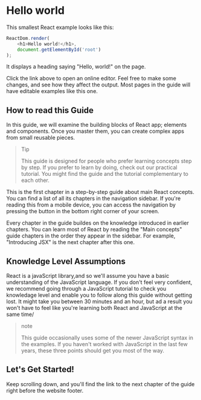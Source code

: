 # Hello world 

This smallest React example looks like this:

```js
ReactDom.render(
    <h1>Hello world!</h1>,
    document.getElementById('root')
);
```

It displays a heading saying "Hello, world!" on the page.

Click the link above to open an online editor. Feel free to make some changes, and see how they affect the output. Most pages in the guide will have editable examples like this one.

## How to read this Guide

In this guide, we will examine the building blocks of React app; elements and components. Once you master them, you can create complex apps from small reusable pieces.

> Tip
> 
> This guide is designed for people who prefer learning concepts step by step. If you prefer to learn by doing, check out our practical tutorial. You might find the guide and the tutorial complementary to each other.

This is the first chapter in a step-by-step guide about main React concepts. You can find a list of all its chapters in the navigation sidebar. If you're reading this from a mobile device, you can access the navigation by pressing the button in the bottom right corner of your screen.

Every chapter in the guide buildes on the knowledge introduced in earlier chapters. You can learn most of React by reading the "Main concepts" guide chapters in the order they appear in the sidebar. For example, "Introducing JSX" is the next chapter after this one.

## Knowledge Level Assumptions 

React is a javaScript library,and so we'll assume you have a basic understanding  of the JavaScript language. If you don't feel very confident, we recommend going through a JavaScript tutorial to check you knowledage level and enable you to follow along this guide without getting lost. It might take you between 30 minutes and an hour, but ad a result you won't have to feel like you're learning both React and JavaScript at the same time/

> note
>
> This guide occasionally uses some of the newer JavaScript syntax in the examples. If you haven't worked with JavaScript in the last few years, these three points should get you most of the way.

## Let's Get Started!

Keep scrolling down, and you'll find the link to the next chapter of the guide right before the website footer.